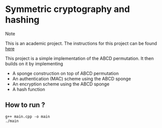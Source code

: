 # Symmetric cryptography and hashing

> [!NOTE]
> This is an academic project. The instructions for this project can be found [here](./doc/INFO-F-405-Project-symmetric.pdf)

This project is a simple implementation of the ABCD permutation. It then builds on it by implementing

- A sponge construction on top of ABCD permutation
- An authentication (MAC) scheme using the ABCD sponge
- An encryption scheme using the ABCD sponge
- A hash function

## How to run ?

```shell
g++ main.cpp -o main
./main
```

